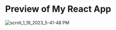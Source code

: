 # Preview of My React App

![scrnli_1_19_2023_5-41-48 PM](https://user-images.githubusercontent.com/77874610/213679584-ea52d223-3939-4690-95da-167a7738f6e4.gif)
